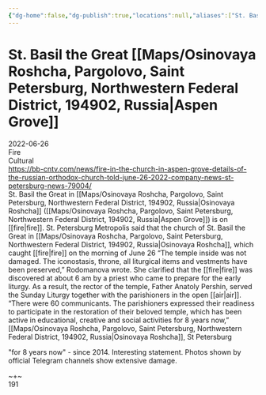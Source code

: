 ```yaml
---
{"dg-home":false,"dg-publish":true,"locations":null,"aliases":["St. Basil the Great [[OSINT Project/Maps/Osinovaya Roshcha, Pargolovo, Saint Petersburg, Northwestern Federal District, 194902, Russia|Aspen Grove]]"],"location":"Osinovaya Roshcha (Aspen Grove), Saint Petersburg","title":"St. Basil the Great [[OSINT Project/Maps/Osinovaya Roshcha, Pargolovo, Saint Petersburg, Northwestern Federal District, 194902, Russia|Aspen Grove]]","tag":"fire, cultural","date":"2022-06-26","linter-yaml-title-alias":"St. Basil the Great [[OSINT Project/Maps/Osinovaya Roshcha, Pargolovo, Saint Petersburg, Northwestern Federal District, 194902, Russia|Aspen Grove]]","permalink":"/st-basil-the-great-aspen-grove/","dgHomeLink":true,"dgPassFrontmatter":true}
---
```



# St. Basil the Great [[Maps/Osinovaya Roshcha, Pargolovo, Saint Petersburg, Northwestern Federal District, 194902, Russia|Aspen Grove]]

2022-06-26  
Fire  
Cultural  
https://bb-cntv.com/news/fire-in-the-church-in-aspen-grove-details-of-the-russian-orthodox-church-told-june-26-2022-company-news-st-petersburg-news-79004/  
St. Basil the Great in [[Maps/Osinovaya Roshcha, Pargolovo, Saint Petersburg, Northwestern Federal District, 194902, Russia|Osinovaya Roshcha]] ([[Maps/Osinovaya Roshcha, Pargolovo, Saint Petersburg, Northwestern Federal District, 194902, Russia|Aspen Grove]]) is on [[fire|fire]]. St. Petersburg Metropolis said that the church of St. Basil the Great in [[Maps/Osinovaya Roshcha, Pargolovo, Saint Petersburg, Northwestern Federal District, 194902, Russia|Osinovaya Roshcha]], which caught [[fire|fire]] on the morning of June 26 “The temple inside was not damaged. The iconostasis, throne, all liturgical items and vestments have been preserved,” Rodomanova wrote. She clarified that the [[fire|fire]] was discovered at about 6 am by a priest who came to prepare for the early liturgy. As a result, the rector of the temple, Father Anatoly Pershin, served the Sunday Liturgy together with the parishioners in the open [[air|air]]. “There were 60 communicants. The parishioners expressed their readiness to participate in the restoration of their beloved temple, which has been active in educational, creative and social activities for 8 years now,”  
[[Maps/Osinovaya Roshcha, Pargolovo, Saint Petersburg, Northwestern Federal District, 194902, Russia|Osinovaya Roshcha]], St Petersburg

"for 8 years now" - since 2014. Interesting statement. Photos shown by official Telegram channels show extensive damage.

~+~  
191
